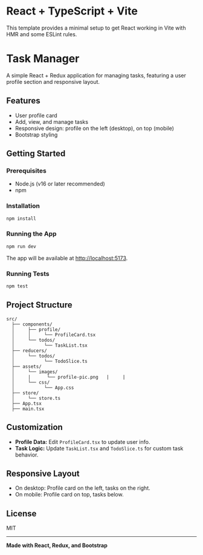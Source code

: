 # React + TypeScript + Vite

This template provides a minimal setup to get React working in Vite with HMR and some ESLint rules.

# Task Manager

A simple React + Redux application for managing tasks, featuring a user profile section and responsive layout.

## Features

- User profile card
- Add, view, and manage tasks
- Responsive design: profile on the left (desktop), on top (mobile)
- Bootstrap styling

## Getting Started

### Prerequisites

- Node.js (v16 or later recommended)
- npm

### Installation

```sh
npm install
```

### Running the App

```sh
npm run dev
```

The app will be available at [http://localhost:5173](http://localhost:5173).

### Running Tests

```sh
npm test
```

## Project Structure

```
src/
  ├── components/
  │     ├── profile/
  │     │     └── ProfileCard.tsx
  │     └── todos/
  │           └── TaskList.tsx
  ├── reducers/
  │     └── todos/
  │           └── TodoSlice.ts
  ├── assets/
  │     └── images/
  │     |      └── profile-pic.png   |     |
  │     └── css/
  │           └── App.css  
  ├── store/
  │     └── store.ts
  ├── App.tsx
  ├── main.tsx

```

## Customization

- **Profile Data:** Edit `ProfileCard.tsx` to update user info.
- **Task Logic:** Update `TaskList.tsx` and `TodoSlice.ts` for custom task behavior.

## Responsive Layout

- On desktop: Profile card on the left, tasks on the right.
- On mobile: Profile card on top, tasks below.

## License

MIT

---

**Made with React, Redux, and Bootstrap**

